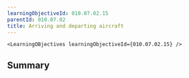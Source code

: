 ```yaml
---
learningObjectiveId: 010.07.02.15
parentId: 010.07.02
title: Arriving and departing aircraft
---
```


```tsx eval
<LearningOBjectives learningObjectiveId={010.07.02.15} />
```

## Summary
